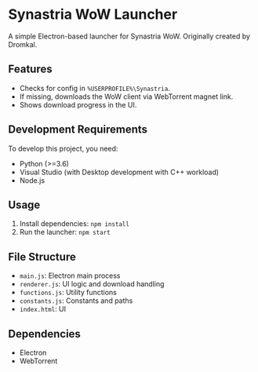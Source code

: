 # Synastria WoW Launcher

A simple Electron-based launcher for Synastria WoW. Originally created by Dromkal.

## Features
- Checks for config in `%USERPROFILE%\Synastria`.
- If missing, downloads the WoW client via WebTorrent magnet link.
- Shows download progress in the UI.

## Development Requirements
To develop this project, you need:
- Python (>=3.6)
- Visual Studio (with Desktop development with C++ workload)
- Node.js

## Usage
1. Install dependencies: `npm install`
2. Run the launcher: `npm start`

## File Structure
- `main.js`: Electron main process
- `renderer.js`: UI logic and download handling
- `functions.js`: Utility functions
- `constants.js`: Constants and paths
- `index.html`: UI

## Dependencies
- Electron
- WebTorrent
